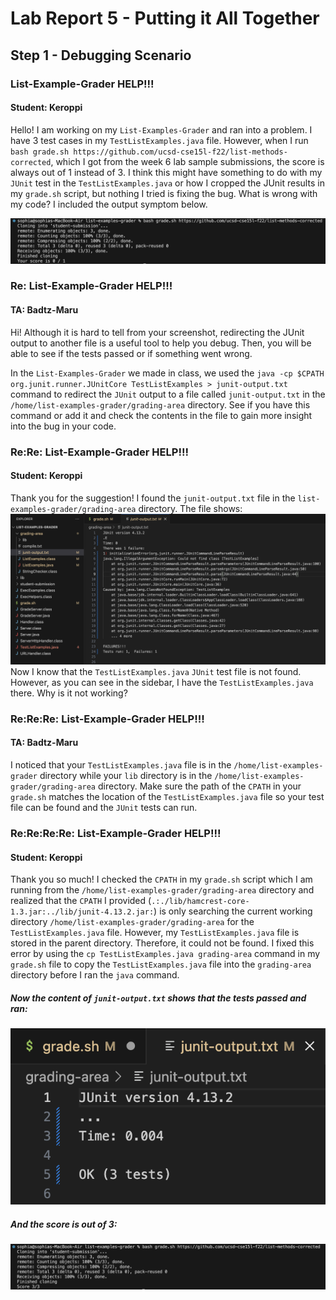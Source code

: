 # Lab Report 5 - Putting it All Together
## Step 1 - Debugging Scenario
### List-Example-Grader HELP!!!
#### Student: Keroppi 
Hello! I am working on my ```List-Examples-Grader``` and ran into a problem. I have 3 test cases in my ```TestListExamples.java``` file. However, when I run ```bash grade.sh https://github.com/ucsd-cse15l-f22/list-methods-corrected```, which I got from the week 6 lab sample submissions, the score is always out of 1 instead of 3. I think this might have something to do with my ```JUnit``` test in the ```TestListExamples.java``` or how I cropped the JUnit results in my ```grade.sh``` script, but nothing I tried is fixing the bug. What is wrong with my code? I included the output symptom below. 

![Image](lab5(1).png)

### Re: List-Example-Grader HELP!!!
#### TA: Badtz-Maru
Hi! Although it is hard to tell from your screenshot, redirecting the JUnit output to another file is a useful tool to help you debug. Then, you will be able to see if the tests passed or if something went wrong.

In the ```List-Examples-Grader``` we made in class, we used the ```java -cp $CPATH org.junit.runner.JUnitCore TestListExamples > junit-output.txt``` command to redirect the ```JUnit``` output to a file called ```junit-output.txt``` in the ```/home/list-examples-grader/grading-area``` directory. See if you have this command or add it and check the contents in the file to gain more insight into the bug in your code. 

### Re:Re: List-Example-Grader HELP!!!
#### Student: Keroppi 
Thank you for the suggestion! I found the ```junit-output.txt``` file in the ```list-examples-grader/grading-area``` directory. The file shows:
![Image](lab5(2).png)
Now I know that the ```TestListExamples.java``` ```JUnit``` test file is not found. However, as you can see in the sidebar, I have the ```TestListExamples.java``` there. Why is it not working?

### Re:Re:Re: List-Example-Grader HELP!!!
#### TA: Badtz-Maru

I noticed that your ```TestListExamples.java``` file is in the ```/home/list-examples-grader``` directory while your ```lib``` directory is in the  ```/home/list-examples-grader/grading-area``` directory. Make sure the path of the ```CPATH``` in your ```grade.sh``` matches the location of the ```TestListExamples.java``` file so your test file can be found and the ```JUnit``` tests can run.

### Re:Re:Re:Re: List-Example-Grader HELP!!!
#### Student: Keroppi 
Thank you so much! I checked the ```CPATH``` in my ```grade.sh``` script which I am running from the ```/home/list-examples-grader/grading-area``` directory and realized that the ```CPATH``` I provided (```.:./lib/hamcrest-core-1.3.jar:../lib/junit-4.13.2.jar:```) is only searching the current working directory ```/home/list-examples-grader/grading-area``` for the ```TestListExamples.java``` file. However, my ```TestListExamples.java``` file is stored in the parent directory. Therefore, it could not be found. I fixed this error by using the ```cp TestListExamples.java grading-area``` command in my ```grade.sh``` file to copy the ```TestListExamples.java``` file into the ```grading-area``` directory before I ran the ```java``` command. 

##### Now the content of ```junit-output.txt``` shows that the tests passed and ran:

![Image](lab5(3).png)

##### And the score is out of 3:

![Image](lab5(4).png)










